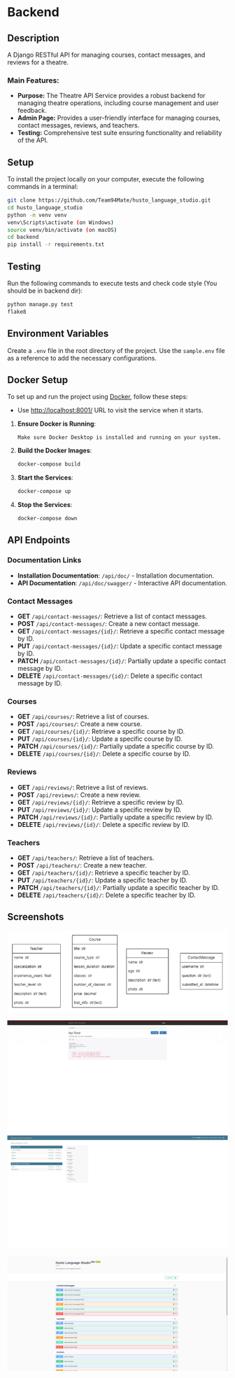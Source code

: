 # Backend

## Description
A Django RESTful API for managing courses, contact messages, and reviews for a theatre.

### Main Features:
- **Purpose:** The Theatre API Service provides a robust backend for managing theatre operations, including course management and user feedback.
- **Admin Page:** Provides a user-friendly interface for managing courses, contact messages, reviews, and teachers.
- **Testing:** Comprehensive test suite ensuring functionality and reliability of the API.


## Setup
To install the project locally on your computer, execute the following commands in a terminal:
```bash
git clone https://github.com/Team94Mate/husto_language_studio.git
cd husto_language_studio
python -m venv venv
venv\Scripts\activate (on Windows)
source venv/bin/activate (on macOS)
cd backend
pip install -r requirements.txt
```


## Testing
Run the following commands to execute tests and check code style (You should be in backend dir):
```bash
python manage.py test
flake8
 ```


## Environment Variables
Create a `.env` file in the root directory of the project. Use the `sample.env` file as a reference to add the necessary configurations.


## Docker Setup
To set up and run the project using [Docker](https://www.docker.com/get-started/), follow these steps:

- Use [http://localhost:8001/](http://localhost:8001/) URL to visit the service when it starts.

1. **Ensure Docker is Running**:
    ```text
    Make sure Docker Desktop is installed and running on your system.
    ```

2. **Build the Docker Images**:
    ```bash
    docker-compose build
    ```

3. **Start the Services**:
    ```bash
    docker-compose up
    ```

4. **Stop the Services**:
    ```bash
    docker-compose down
    ```
   

## API Endpoints

### Documentation Links
- **Installation Documentation**: `/api/doc/` - Installation documentation.
- **API Documentation**: `/api/doc/swagger/` - Interactive API documentation.

### Contact Messages
- **GET** `/api/contact-messages/`: Retrieve a list of contact messages.
- **POST** `/api/contact-messages/`: Create a new contact message.
- **GET** `/api/contact-messages/{id}/`: Retrieve a specific contact message by ID.
- **PUT** `/api/contact-messages/{id}/`: Update a specific contact message by ID.
- **PATCH** `/api/contact-messages/{id}/`: Partially update a specific contact message by ID.
- **DELETE** `/api/contact-messages/{id}/`: Delete a specific contact message by ID.

### Courses
- **GET** `/api/courses/`: Retrieve a list of courses.
- **POST** `/api/courses/`: Create a new course.
- **GET** `/api/courses/{id}/`: Retrieve a specific course by ID.
- **PUT** `/api/courses/{id}/`: Update a specific course by ID.
- **PATCH** `/api/courses/{id}/`: Partially update a specific course by ID.
- **DELETE** `/api/courses/{id}/`: Delete a specific course by ID.

### Reviews
- **GET** `/api/reviews/`: Retrieve a list of reviews.
- **POST** `/api/reviews/`: Create a new review.
- **GET** `/api/reviews/{id}/`: Retrieve a specific review by ID.
- **PUT** `/api/reviews/{id}/`: Update a specific review by ID.
- **PATCH** `/api/reviews/{id}/`: Partially update a specific review by ID.
- **DELETE** `/api/reviews/{id}/`: Delete a specific review by ID.

### Teachers
- **GET** `/api/teachers/`: Retrieve a list of teachers.
- **POST** `/api/teachers/`: Create a new teacher.
- **GET** `/api/teachers/{id}/`: Retrieve a specific teacher by ID.
- **PUT** `/api/teachers/{id}/`: Update a specific teacher by ID.
- **PATCH** `/api/teachers/{id}/`: Partially update a specific teacher by ID.
- **DELETE** `/api/teachers/{id}/`: Delete a specific teacher by ID.


## Screenshots
![DB Structure](screenshots/db_structure.png "Database Structure")

![Django API Interface](screenshots/django_interface.png "Django API Interface")
![Django admin API Interface](screenshots/django_admin_interface.png "Django admin API Interface")

![Swagger documentation Interface](screenshots/swagger_documentation_interface.png "Swagger documentation interface")
